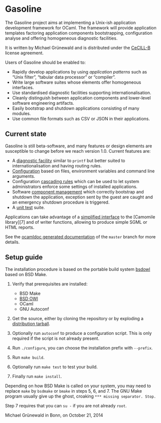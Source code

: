 # Gasoline

The Gasoline project aims at implementing a Unix-ish application
development framework for OCaml.  The framework will provide
application templates factoring application components bootstrapping,
configuration analyse and offering homogeneous diagnostic facilities.

It is written by Michael Grünewald and is distributed under the
[CeCILL-B][1] license agreement.

Users of Gasoline should be enabled to:

- Rapidly develop applications by using *application patterns* such as
  “Unix filter”, “tabular data processor” or “compiler”.
- Write large software suites whose elements offer homogeneous
  interfaces.
- Use standardised diagnostic facilities supporting
  internationalisation.
- Cleanly distinguish between application components and lower-level
  software engineering artifacts.
- Easily bootstrap and shutdown applications consisting of many
  modules.
- Use common file formats such as CSV or JSON in their applications.


## Current state

Gasoline is still beta-software, and many features or design elements
are susceptible to change before we reach version 1.0. Current
features are:

- A [diagnostic facility][2] similar to `printf` but better suited to
  internationalisation and having routing rules.
- [Configuration][3] based on files, environment variables and command
  line arguments.
- Configuration [cascading rules][4] which can be used to let system
  administrators enforce some settings of installed applications.
- Software [component management][5] which correctly bootstrap and
  shutdown the application, exception sent by the guest are caught and
  an emergency shutdown procedure is triggered.
- A [unit test][9] suite.

Applications can take advantage of a [simplified interface][6] to the
[Camomile library][7] and of writer functions, allowing to
produce simple SGML or HTML reports.

See the [ocamldoc generated documentation][8] of the `master` branch
for more details.


## Setup guide

The installation procedure is based on the portable build system
[bsdowl][10] based on BSD Make.

1. Verify that prerequisites are installed:
   - BSD Make
   - [BSD OWl][11]
   - OCaml
   - GNU Autoconf

2. Get the source, either by cloning the repository or by exploding a
   [distribution tarball](releases).

3. Optionally run `autoconf` to produce a configuration script. This
   is only required if the script is not already present.

4. Run `./configure`, you can choose the installation prefix with
   `--prefix`.

5. Run `make build`.

6. Optionally run `make test` to test your build.

7. Finally run `make install`.

Depending on how BSD Make is called on your system, you may need to
replace `make` by `bsdmake` or `bmake` in steps 5, 6, and 7.  The GNU
Make program usually give up the ghost, croaking `*** missing
separator. Stop.`

Step 7 requires that you can `su -` if you are not already `root`.


Michael Grünewald in Bonn, on October 21, 2014

   [1]: http://www.cecill.info/licences/Licence_CeCILL-B_V1-en.html
   [2]: http://github.com/michipili/gasoline/wiki/DiagnosticFacility
   [3]: http://github.com/michipili/gasoline/wiki/Configuration
   [4]: https://github.com/michipili/gasoline/wiki/Configuration#configuration-cascade
   [5]: http://github.com/michipili/gasoline/wiki/Component
   [6]: http://michipili.github.io/gasoline/reference/Unicode.html
   [8]: http://michipili.github.io/gasoline/reference/index.html
   [9]: http://github.com/michipili/gasoline/wiki/UnitTesting
   [10]: https://github.com/michipili/bsdowl
   [11]: https://github.com/michipili/bsdowl/wiki/Install
